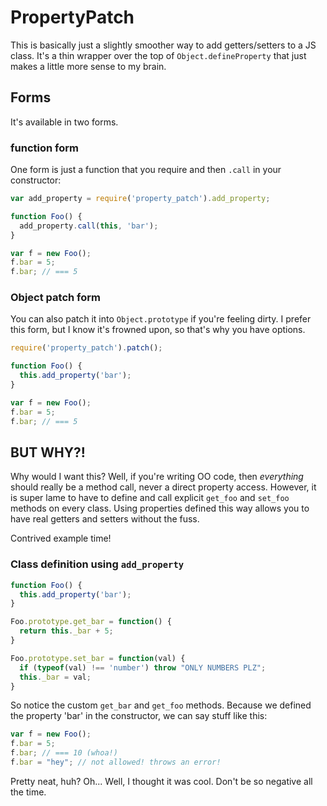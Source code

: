 # PropertyPatch

This is basically just a slightly smoother way to add getters/setters to a JS class. It's a thin wrapper over the top of `Object.defineProperty` that just makes a little more sense to my brain.


## Forms

It's available in two forms.


### function form

One form is just a function that you require and then `.call` in your constructor:

```javascript
var add_property = require('property_patch').add_property;

function Foo() {
  add_property.call(this, 'bar');
}

var f = new Foo();
f.bar = 5;
f.bar; // === 5
```

### Object patch form

You can also patch it into `Object.prototype` if you're feeling dirty. I prefer this form, but I know it's frowned upon, so that's why you have options.

```javascript
require('property_patch').patch();

function Foo() {
  this.add_property('bar');
}

var f = new Foo();
f.bar = 5;
f.bar; // === 5
```


## BUT WHY?!

Why would I want this? Well, if you're writing OO code, then *everything* should really be a method call, never a direct property access. However, it is super lame to have to define and call explicit `get_foo` and `set_foo` methods on every class. Using properties defined this way allows you to have real getters and setters without the fuss.

Contrived example time!

### Class definition using `add_property`

```javascript
function Foo() {
  this.add_property('bar');
}

Foo.prototype.get_bar = function() {
  return this._bar + 5;
}

Foo.prototype.set_bar = function(val) {
  if (typeof(val) !== 'number') throw "ONLY NUMBERS PLZ";
  this._bar = val;
}
```

So notice the custom `get_bar` and `get_foo` methods. Because we defined the property 'bar' in the constructor, we can say stuff like this:

```javascript
var f = new Foo();
f.bar = 5;
f.bar; // === 10 (whoa!)
f.bar = "hey"; // not allowed! throws an error!
```

Pretty neat, huh? Oh... Well, I thought it was cool. Don't be so negative all the time.

